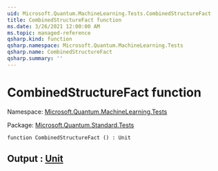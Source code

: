 ```yaml
---
uid: Microsoft.Quantum.MachineLearning.Tests.CombinedStructureFact
title: CombinedStructureFact function
ms.date: 3/26/2021 12:00:00 AM
ms.topic: managed-reference
qsharp.kind: function
qsharp.namespace: Microsoft.Quantum.MachineLearning.Tests
qsharp.name: CombinedStructureFact
qsharp.summary: ''
---
```


# CombinedStructureFact function

Namespace: [Microsoft.Quantum.MachineLearning.Tests](xref:Microsoft.Quantum.MachineLearning.Tests)

Package: [Microsoft.Quantum.Standard.Tests](https://nuget.org/packages/Microsoft.Quantum.Standard.Tests)




```qsharp
function CombinedStructureFact () : Unit
```


## Output : [Unit](xref:microsoft.quantum.lang-ref.unit)

